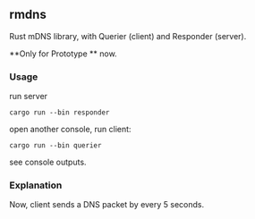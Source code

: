 ## rmdns

Rust mDNS library, with Querier (client) and Responder (server).

**Only for Prototype ** now.

### Usage

run server
```
cargo run --bin responder

```

open another console, run client:
```
cargo run --bin querier
```

see console outputs.

### Explanation 

Now, client sends a DNS packet by every 5 seconds.
